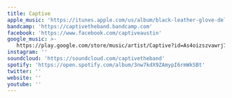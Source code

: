 ```yaml
---
title: Captive
apple_music: 'https://itunes.apple.com/us/album/black-leather-glove-deluxe-edition/1442198788'
bandcamp: 'https://captivetheband.bandcamp.com'
facebook: 'https://www.facebook.com/captiveaustin'
google_music: >-
   https://play.google.com/store/music/artist/Captive?id=As4oizszvawrj7x7ecdjgjutbbu
instagram: ''
soundcloud: 'https://soundcloud.com/captivetheband'
spotify: 'https://open.spotify.com/album/3nw7kdX9ZAmypI6rmWkSBt'
twitter: ''
website: ''
youtube: ''
---
```

